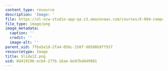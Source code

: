 ```yaml
---
content_type: resource
description: 'Image: '
file: https://ol-ocw-studio-app-qa.s3.amazonaws.com/courses/6-004-computation-structures-spring-2017/8d41919becb427fb16aebe97bd449981_Slide12.png
file_type: image/png
image_metadata:
  caption: ''
  credit: ''
  image-alt: ''
parent_uid: 7fba5e1d-2fa4-056c-150f-90508b97f937
resourcetype: Image
title: Slide12.png
uid: 8d41919b-ecb4-27fb-16ae-be97bd449981
---
```

